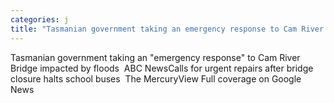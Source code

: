 ```yaml
---
categories: j
title: "Tasmanian government taking an emergency response to Cam River Bridge impacted by floods  ABC News"
---
```

Tasmanian government taking an "emergency response" to Cam River Bridge impacted by floods&nbsp;&nbsp;ABC NewsCalls for urgent repairs after bridge closure halts school buses&nbsp;&nbsp;The MercuryView Full coverage on Google News